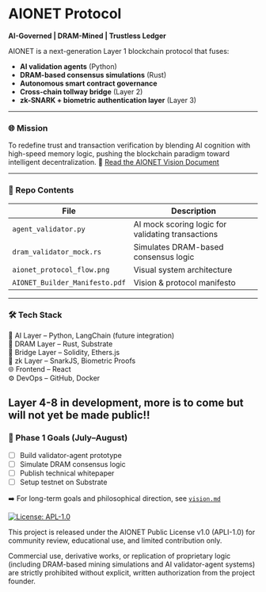 # AIONET Protocol

**AI-Governed | DRAM-Mined | Trustless Ledger**

AIONET is a next-generation Layer 1 blockchain protocol that fuses:
- **AI validation agents** (Python)
- **DRAM-based consensus simulations** (Rust)
- **Autonomous smart contract governance**
- **Cross-chain tollway bridge** (Layer 2)
- **zk-SNARK + biometric authentication layer** (Layer 3)

---

### 🌐 Mission
To redefine trust and transaction verification by blending AI cognition with high-speed memory logic, pushing the blockchain paradigm toward intelligent decentralization.
🔮 [Read the AIONET Vision Document](./vision.md)


---

### 🧠 Repo Contents

| File | Description |
|------|-------------|
| `agent_validator.py` | AI mock scoring logic for validating transactions |
| `dram_validator_mock.rs` | Simulates DRAM-based consensus logic |
| `aionet_protocol_flow.png` | Visual system architecture |
| `AIONET_Builder_Manifesto.pdf` | Vision & protocol manifesto |

---

### 🛠 Tech Stack

🧠 AI Layer – Python, LangChain (future integration)  
💾 DRAM Layer – Rust, Substrate  
🌉 Bridge Layer – Solidity, Ethers.js  
🧬 zk Layer – SnarkJS, Biometric Proofs  
🌐 Frontend – React  
⚙️ DevOps – GitHub, Docker  


Layer 4-8 in development, more is to come but will not yet be made public!!
---

### 🚧 Phase 1 Goals (July–August)
- [ ] Build validator-agent prototype
- [ ] Simulate DRAM consensus logic
- [ ] Publish technical whitepaper
- [ ] Setup testnet on Substrate

➡️ For long-term goals and philosophical direction, see [`vision.md`](./vision.md)

[![License: APL-1.0](https://img.shields.io/badge/license-APL--1.0-blue.svg)](./LICENSE)

This project is released under the AIONET Public License v1.0 (APLI-1.0) for community review, educational use, and limited contribution only.

Commercial use, derivative works, or replication of proprietary logic (including DRAM-based mining simulations and AI validator-agent systems) are strictly prohibited without explicit, written authorization from the project founder.
